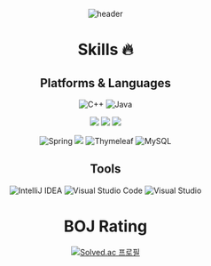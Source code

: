 <!-- ### Hi there 👋 -->
<div align="center">

![header](https://capsule-render.vercel.app/api?type=Waving&color=timeGradient&height=300&section=header&text=Hi%20there&fontSize=90)
 # Skills 🔥

## Platforms & Languages
![C++](https://img.shields.io/badge/c++-%2300599C.svg?style=for-the-badge&logo=c%2B%2B&logoColor=white)
![Java](https://img.shields.io/badge/java-%23ED8B00.svg?style=for-the-badge&logo=java&logoColor=white)  
 
<img src="https://img.shields.io/badge/html5-E34F26?style=for-the-badge&logo=html5&logoColor=white"></img>
<img src="https://img.shields.io/badge/css-1572B6?style=for-the-badge&logo=css3&logoColor=white"></img>
<img src="https://img.shields.io/badge/javascript-F7DF1E?style=for-the-badge&logo=javascript&logoColor=black"></img>  

![Spring](https://img.shields.io/badge/spring-%236DB33F.svg?style=for-the-badge&logo=spring&logoColor=white)
 <img src="https://img.shields.io/badge/springboot-6DB33F?style=for-the-badge&logo=springboot&logoColor=white"></img>
![Thymeleaf](https://img.shields.io/badge/Thymeleaf-%23005C0F.svg?style=for-the-badge&logo=Thymeleaf&logoColor=white)
![MySQL](https://img.shields.io/badge/mysql-%2300f.svg?style=for-the-badge&logo=mysql&logoColor=white)

## Tools
![IntelliJ IDEA](https://img.shields.io/badge/IntelliJIDEA-000000.svg?style=for-the-badge&logo=intellij-idea&logoColor=white)
![Visual Studio Code](https://img.shields.io/badge/Visual%20Studio%20Code-0078d7.svg?style=for-the-badge&logo=visual-studio-code&logoColor=white)
![Visual Studio](https://img.shields.io/badge/Visual%20Studio-5C2D91.svg?style=for-the-badge&logo=visual-studio&logoColor=white)

# BOJ Rating
[![Solved.ac
프로필](http://mazassumnida.wtf/api/v2/generate_badge?boj=johan1103)](https://solved.ac/johan1103)
   </div>
<!--
**johan1103/johan1103** is a ✨ _special_ ✨ repository because its `README.md` (this file) appears on your GitHub profile.

Here are some ideas to get you started:

![Spring](https://img.shields.io/badge/spring-%236DB33F.svg?style=for-the-badge&logo=spring&logoColor=white)

- 🔭 I’m currently working on ...
- 🌱 I’m currently learning ...
- 👯 I’m looking to collaborate on ...
- 🤔 I’m looking for help with ...
- 💬 Ask me about ...
- 📫 How to reach me: ...
- 😄 Pronouns: ...
- ⚡ Fun fact: ...
-->
